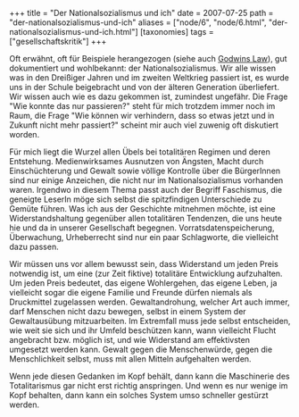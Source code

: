 +++
title = "Der Nationalsozialismus und ich"
date = 2007-07-25
path = "der-nationalsozialismus-und-ich"
aliases = ["node/6", "node/6.html", "der-nationalsozialismus-und-ich.html"]
[taxonomies]
tags = ["gesellschaftskritik"]
+++

Oft erwähnt, oft für Beispiele herangezogen (siehe auch <a href="http://de.wikipedia.org/wiki/Godwins_law" title="Godwins Law" target="_blank">Godwins Law</a>), gut dokumentiert und wohlbekannt: der Nationalsozialismus. Wir alle wissen was in den Dreißiger Jahren und im zweiten Weltkrieg passiert ist, es wurde uns in der Schule beigebracht und von der älteren Generation überliefert. Wir wissen auch wie es dazu gekommen ist, zumindest ungefähr. Die Frage "Wie konnte das nur passieren?" steht für mich trotzdem immer noch im Raum, die Frage "Wie können wir verhindern, dass so etwas jetzt und in Zukunft nicht mehr passiert?" scheint mir auch viel zuwenig oft diskutiert worden.

<!-- more -->

Für mich liegt die Wurzel allen Übels bei totalitären Regimen und deren Entstehung. Medienwirksames Ausnutzen von Ängsten, Macht durch Einschüchterung und Gewalt sowie völlige Kontrolle über die BürgerInnen sind nur einige Anzeichen, die nicht nur im Nationalsozialismus vorhanden waren. Irgendwo in diesem Thema passt auch der Begriff Faschismus, die geneigte LeserIn möge sich selbst die spitzfindigen Unterschiede zu Gemüte führen. Was ich aus der Geschichte mitnehmen möchte, ist eine Widerstandshaltung gegenüber allen totalitären Tendenzen, die uns heute hie und da in unserer Gesellschaft begegnen. Vorratsdatenspeicherung, Überwachung, Urheberrecht sind nur ein paar Schlagworte, die vielleicht dazu passen.

Wir müssen uns vor allem bewusst sein, dass Widerstand um jeden Preis notwendig ist, um eine (zur Zeit fiktive) totalitäre Entwicklung aufzuhalten. Um jeden Preis bedeutet, das eigene Wohlergehen, das eigene Leben, ja vielleicht sogar die eigene Familie und Freunde dürfen niemals als Druckmittel zugelassen werden. Gewaltandrohung, welcher Art auch immer, darf Menschen nicht dazu bewegen, selbst in einem System der Gewaltausübung mitzuarbeiten. Im Extremfall muss jede selbst entscheiden, wie weit sie sich und ihr Umfeld beschützen kann, wann vielleicht Flucht angebracht bzw. möglich ist, und wie Widerstand am effektivsten umgesetzt werden kann. Gewalt gegen die Menschenwürde, gegen die Menschlichkeit selbst, muss mit allen Mitteln aufgehalten werden.

Wenn jede diesen Gedanken im Kopf behält, dann kann die Maschinerie des Totalitarismus gar nicht erst richtig anspringen. Und wenn es nur wenige im Kopf behalten, dann kann ein solches System umso schneller gestürzt werden.
        